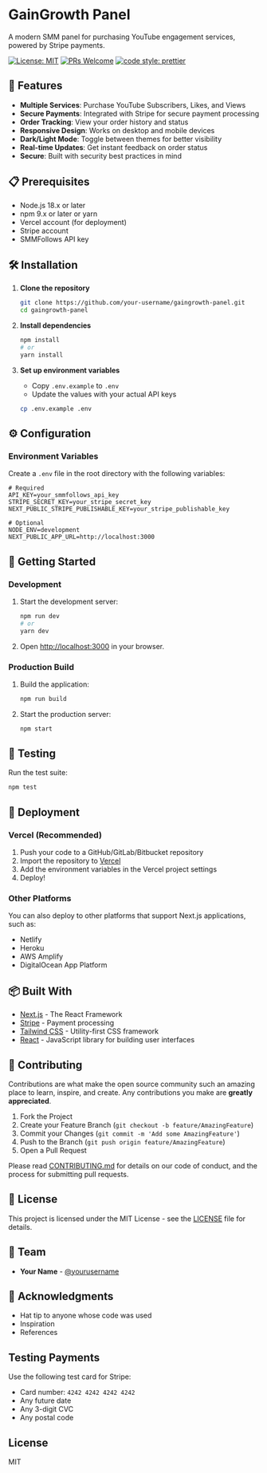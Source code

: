 # GainGrowth Panel

A modern SMM panel for purchasing YouTube engagement services, powered by Stripe payments.

[![License: MIT](https://img.shields.io/badge/License-MIT-yellow.svg)](https://opensource.org/licenses/MIT)
[![PRs Welcome](https://img.shields.io/badge/PRs-welcome-brightgreen.svg)](http://makeapullrequest.com)
[![code style: prettier](https://img.shields.io/badge/code_style-prettier-ff69b4.svg)](https://github.com/prettier/prettier)

## 🚀 Features

- **Multiple Services**: Purchase YouTube Subscribers, Likes, and Views
- **Secure Payments**: Integrated with Stripe for secure payment processing
- **Order Tracking**: View your order history and status
- **Responsive Design**: Works on desktop and mobile devices
- **Dark/Light Mode**: Toggle between themes for better visibility
- **Real-time Updates**: Get instant feedback on order status
- **Secure**: Built with security best practices in mind

## 📋 Prerequisites

- Node.js 18.x or later
- npm 9.x or later or yarn
- Vercel account (for deployment)
- Stripe account
- SMMFollows API key

## 🛠️ Installation

1. **Clone the repository**
   ```bash
   git clone https://github.com/your-username/gaingrowth-panel.git
   cd gaingrowth-panel
   ```

2. **Install dependencies**
   ```bash
   npm install
   # or
   yarn install
   ```

3. **Set up environment variables**
   - Copy `.env.example` to `.env`
   - Update the values with your actual API keys
   ```bash
   cp .env.example .env
   ```

## ⚙️ Configuration

### Environment Variables

Create a `.env` file in the root directory with the following variables:

```env
# Required
API_KEY=your_smmfollows_api_key
STRIPE_SECRET_KEY=your_stripe_secret_key
NEXT_PUBLIC_STRIPE_PUBLISHABLE_KEY=your_stripe_publishable_key

# Optional
NODE_ENV=development
NEXT_PUBLIC_APP_URL=http://localhost:3000
```

## 🚀 Getting Started

### Development

1. Start the development server:
   ```bash
   npm run dev
   # or
   yarn dev
   ```

2. Open [http://localhost:3000](http://localhost:3000) in your browser.

### Production Build

1. Build the application:
   ```bash
   npm run build
   ```

2. Start the production server:
   ```bash
   npm start
   ```

## 🧪 Testing

Run the test suite:

```bash
npm test
```

## 🚀 Deployment

### Vercel (Recommended)

1. Push your code to a GitHub/GitLab/Bitbucket repository
2. Import the repository to [Vercel](https://vercel.com/import)
3. Add the environment variables in the Vercel project settings
4. Deploy!

### Other Platforms

You can also deploy to other platforms that support Next.js applications, such as:
- Netlify
- Heroku
- AWS Amplify
- DigitalOcean App Platform

## 📦 Built With

- [Next.js](https://nextjs.org/) - The React Framework
- [Stripe](https://stripe.com/) - Payment processing
- [Tailwind CSS](https://tailwindcss.com/) - Utility-first CSS framework
- [React](https://reactjs.org/) - JavaScript library for building user interfaces

## 🤝 Contributing

Contributions are what make the open source community such an amazing place to learn, inspire, and create. Any contributions you make are **greatly appreciated**.

1. Fork the Project
2. Create your Feature Branch (`git checkout -b feature/AmazingFeature`)
3. Commit your Changes (`git commit -m 'Add some AmazingFeature'`)
4. Push to the Branch (`git push origin feature/AmazingFeature`)
5. Open a Pull Request

Please read [CONTRIBUTING.md](CONTRIBUTING.md) for details on our code of conduct, and the process for submitting pull requests.

## 📄 License

This project is licensed under the MIT License - see the [LICENSE](LICENSE) file for details.

## 👥 Team

- **Your Name** - [@yourusername](https://github.com/yourusername)

## 🙏 Acknowledgments

- Hat tip to anyone whose code was used
- Inspiration
- References

## Testing Payments

Use the following test card for Stripe:

- Card number: `4242 4242 4242 4242`
- Any future date
- Any 3-digit CVC
- Any postal code

## License

MIT
